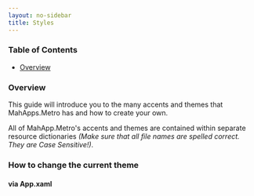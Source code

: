 ```yaml
---
layout: no-sidebar
title: Styles
---
```


### Table of Contents
- [Overview](#overview)

<a name="overview"></a>
### Overview
This guide will introduce you to the many accents and themes that MahApps.Metro has and how to create your own.

All of MahApp.Metro's accents and themes are contained within separate resource dictionaries *(Make sure that all file names are spelled correct. They are Case Sensitive!)*.

<a name="how-to-change-the-theme"></a>
### How to change the current theme
#### via App.xaml